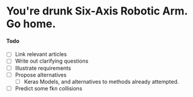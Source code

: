 # You're drunk Six-Axis Robotic Arm. Go home. 

#### Todo
- [ ] Link relevant articles
- [ ] Write out clarifying questions
- [ ] Illustrate requirements
- [ ] Propose alternatives
  - [ ] Keras Models, and alternatives to methods already attempted. 
- [ ] Predict some fkn collisions
